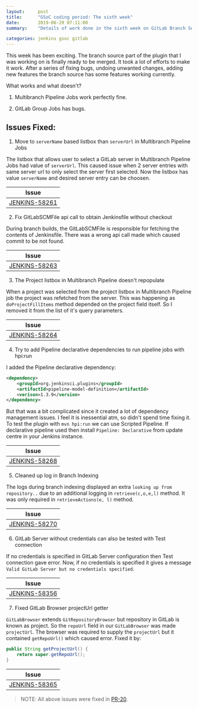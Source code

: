 ```yaml
---
layout:     post
title:      "GSoC coding period: The sixth week"
date:       2019-06-29 07:11:00
summary:    "Details of work done in the sixth week on GitLab Branch Source"

categories: jenkins gsoc gitlab
---
```


This week has been exciting. The branch source part of the plugin that I was working on is finally ready to be merged. It took a lot of efforts to make it work. After a series of fixing bugs, undoing unwanted changes, adding new features the branch source has some features working currently. 

What works and what doesn't?

1) Multibranch Pipeline Jobs work perfectly fine. 

2) GitLab Group Jobs has bugs.

## Issues Fixed:

1) Move to `serverName` based listbox than `serverUrl` in Multibranch Pipeline Jobs

The listbox that allows user to select a GitLab server in Multibranch Pipeline Jobs had value of `serverUrl`. This caused issue when 2 server entries with same server url to only select the server first selected. Now the listbox has value `serverName` and desired server entry can be choosen.

|  Issue 	| 
|---	    |
|[JENKINS-58261](https://issues.jenkins-ci.org/browse/JENKINS-58261) | 

2) Fix GitLabSCMFile api call to obtain Jenkinsfile without checkout

During branch builds, the GitLabSCMFile is responsible for fetching the contents of Jenkinsfile. There was a wrong api call made which caused commit to be not found.

|  Issue 	| 
|---	    |
|[JENKINS-58263](https://issues.jenkins-ci.org/browse/JENKINS-58263) | 

3) The Project listbox in Multibranch Pipeline doesn't repopulate

When a project was selected from the project listbox in Multibranch Pipeline job the project was refetched from the server. This was happening as `doProjectFillItems` method depended on the project field itself. So I removed it from the list of it's query parameters.

|  Issue 	| 
|---	    |
|[JENKINS-58264](https://issues.jenkins-ci.org/browse/JENKINS-58264) | 

4) Try to add Pipeline declarative dependencies to run pipeline jobs with hpi:run

I added the Pipeline declarative dependency:

```xml
<dependency>
    <groupId>org.jenkinsci.plugins</groupId>
    <artifactId>pipeline-model-definition</artifactId>
    <verison>1.3.9</version>
</dependency>
```

But that was a bit complicated since it created a lot of dependency management issues. I feel it is inessential atm, so didn't spend time fixing it. To test the plugin with `mvn hpi:run` we can use Scripted Pipeline. If declarative pipeline used then install `Pipeline: Declarative` from update centre in your Jenkins instance.

|  Issue 	| 
|---	    |
|[JENKINS-58268](https://issues.jenkins-ci.org/browse/JENKINS-58268) | 

5) Cleaned up log in Branch Indexing

The logs during branch indexing displayed an extra `looking up from repository..` due to an additional logging in `retrieve(c,o,e,l)` method. It was only required in `retrieveActions(e, l)` method.

|  Issue 	| 
|---	    |
|[JENKINS-58270](https://issues.jenkins-ci.org/browse/JENKINS-58270) | 

6) GitLab Server without credentials can also be tested with Test connection

If no credentials is specified in GitLab Server configuration then Test connection gave error. Now, if no credentials is specified it gives a message `Valid GitLab Server but no credentials specified`.


|  Issue 	| 
|---	    |
|[JENKINS-58356](https://issues.jenkins-ci.org/browse/JENKINS-58356) |

7) Fixed GitLab Browser projectUrl getter

`GitLabBrowser` extends `GitRepositoryBrowser` but repository in GitLab is known as project. So the `repoUrl` field in our `GitLabBrowser` was made `projectUrl`. The browser was required to supply the `projectUrl` but it contained `getRepoUrl()` which caused error. Fixed it by:

```java
public String getProjectUrl() {
    return super.getRepoUrl();
}
```

|  Issue 	| 
|---	    |
|[JENKINS-58365](https://issues.jenkins-ci.org/browse/JENKINS-58365) | 

> NOTE: All above issues were fixed in [PR-20](https://github.com/baymac/gitlab-branch-source-plugin/pull/20).